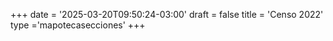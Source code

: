 +++
date = '2025-03-20T09:50:24-03:00'
draft = false
title = 'Censo 2022'
type ='mapotecasecciones'
+++
